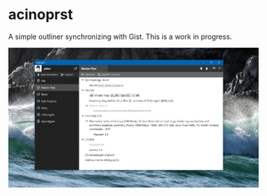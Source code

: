 # acinoprst
A simple outliner synchronizing with Gist. This is a work in progress.

![Screenshot](./screenshot.png)
